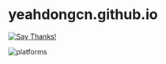 # yeahdongcn.github.io
[![Say Thanks!](https://img.shields.io/badge/Say%20Thanks-!-1EAEDB.svg)](https://saythanks.io/to/yeahdongcn%40gmail.com)

![platforms](https://img.shields.io/badge/platforms-macOS-333333.svg)
